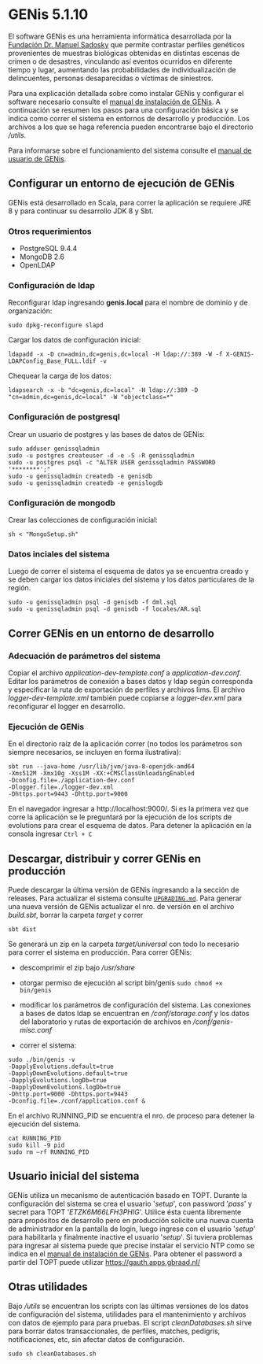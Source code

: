 # GENis 5.1.10

El software GENis es una herramienta informática desarrollada por la [Fundación Dr. Manuel Sadosky](https://www.fundacionsadosky.org.ar) que permite contrastar perfiles genéticos provenientes de muestras biológicas obtenidas en distintas escenas de crimen o de desastres, vinculando así eventos ocurridos en diferente tiempo y lugar, aumentando las probabilidades de individualización de delincuentes, personas desaparecidas o víctimas de siniestros.

Para una explicación detallada sobre como instalar GENis y configurar el software necesario consulte el [manual de instalación de GENis](https://github.com/fundacion-sadosky/genis/files/9739746/instalacion.pdf). A continuación se resumen los pasos para una configuración básica y se indica como correr el sistema en entornos de desarrollo y producción. Los archivos a los que se haga referencia pueden encontrarse bajo el directorio */utils*.

Para informarse sobre el funcionamiento del sistema consulte el [manual de usuario de GENis](https://github.com/fundacion-sadosky/genis/files/9739748/manual.pdf).

## Configurar un entorno de ejecución de GENis

GENis está desarrollado en Scala, para correr la aplicación se requiere JRE 8 y para continuar su desarrollo JDK 8 y Sbt.

### Otros requerimientos
- PostgreSQL 9.4.4
- MongoDB 2.6
- OpenLDAP

### Configuración de ldap

Reconfigurar ldap ingresando **genis.local** para el nombre de dominio y de organización: 

```
sudo dpkg-reconfigure slapd 
```

Cargar los datos de configuración inicial:

```
ldapadd -x -D cn=admin,dc=genis,dc=local -H ldap://:389 -W -f X-GENIS-LDAPConfig_Base_FULL.ldif -v
```

Chequear la carga de los datos:
```
ldapsearch -x -b "dc=genis,dc=local" -H ldap://:389 -D "cn=admin,dc=genis,dc=local" -W "objectclass=*"
```

### Configuración de postgresql
Crear un usuario de postgres y las bases de datos de GENis:
```
sudo adduser genissqladmin
sudo -u postgres createuser -d -e -S -R genissqladmin
sudo -u postgres psql -c "ALTER USER genissqladmin PASSWORD '********';"
sudo -u genissqladmin createdb -e genisdb
sudo -u genissqladmin createdb -e genislogdb 
```
### Configuración de mongodb
Crear las colecciones de configuración inicial:
```
sh < "MongoSetup.sh"
```
### Datos inciales del sistema
Luego de correr el sistema el esquema de datos ya se encuentra creado y se deben cargar los datos iniciales del sistema y los datos particulares de la región.
```
sudo -u genissqladmin psql -d genisdb -f dml.sql
sudo -u genissqladmin psql -d genisdb -f locales/AR.sql
```
## Correr GENis en un entorno de desarrollo

### Adecuación de parámetros del sistema

Copiar el archivo *application-dev-template.conf* a *application-dev.conf*. Editar los parámetros de conexión a bases datos y ldap según corresponda y especificar la ruta de exportación de perfiles y archivos lims. El archivo *logger-dev-template.xml* también puede copiarse a *logger-dev.xml* para reconfigurar el logger en desarrollo.

### Ejecución de GENis

En el directorio raíz de la aplicación correr (no todos los parámetros son siempre necesarios, se incluyen en forma ilustrativa):
```
sbt run --java-home /usr/lib/jvm/java-8-openjdk-amd64
-Xms512M -Xmx10g -Xss1M -XX:+CMSClassUnloadingEnabled
-Dconfig.file=./application-dev.conf 
-Dlogger.file=./logger-dev.xml 
-Dhttps.port=9443 -Dhttp.port=9000
```

En el navegador ingresar a http://localhost:9000/. 
Si es la primera vez que corre la aplicación se le preguntará por la ejecución de los scripts de evolutions para crear el esquema de datos. Para detener la aplicación en la consola ingresar `Ctrl + C`

## Descargar, distribuir y correr GENis en producción
Puede descargar la última versión de GENis ingresando a la sección de releases. Para actualizar el sistema consulte [`UPGRADING.md`](https://github.com/fundacion-sadosky/genis/blob/main/UPGRADING.md).
Para generar una nueva versión de GENis actualizar el nro. de versión en el archivo *build.sbt*, borrar la carpeta *target* y correr

```
sbt dist
```

Se generará un zip en la carpeta *target/universal* con todo lo necesario para correr el sistema en producción.
Para correr GENis:
- descomprimir el zip bajo */usr/share*
- otorgar permiso de ejecución al script bin/genis 
    ```sudo chmod +x bin/genis```
- modificar los parámetros de configuración del sistema. Las conexiones a bases de datos ldap se encuentran en */conf/storage.conf* y los datos del laboratorio y rutas de exportación de archivos en */conf/genis-misc.conf*

- correr el sistema:
```
sudo ./bin/genis -v 
-DapplyEvolutions.default=true
-DapplyDownEvolutions.default=true
-DapplyEvolutions.logDb=true
-DapplyDownEvolutions.logDb=true
-Dhttp.port=9000 -Dhttps.port=9443 
-Dconfig.file=./conf/application.conf &
```
En el archivo RUNNING_PID se encuentra el nro. de proceso para detener la ejecución del sistema. 
```
cat RUNNING_PID
sudo kill -9 pid
sudo rm –rf RUNNING_PID
```
 
## Usuario inicial del sistema

GENis utiliza un mecanismo de autenticación basado en TOPT.
Durante la configuración del sistema se crea el usuario '*setup*', con password '*pass*' y secret para TOPT '*ETZK6M66LFH3PHIG*'.
Utilice ésta cuenta libremente para propósitos de desarrollo pero en producción solicite una nueva cuenta de administrador en la pantalla de login, luego ingrese con el usuario '*setup*' para habilitarla y finalmente inactive el usuario '*setup*'.
Si tuviera problemas para ingresar al sistema puede que precise instalar el servicio NTP como se indica en el [manual de instalación de GENis](https://github.com/fundacion-sadosky/genis/files/9739746/instalacion.pdf).
Para obtener el password a partir del TOPT puede utilizar https://gauth.apps.gbraad.nl/

## Otras utilidades
Bajo */utils* se encuentran los scripts con las últimas versiones de los datos de configuración del sistema, utilidades para el mantenimiento y archivos con datos de ejemplo para para pruebas.
El script *cleanDatabases.sh* sirve para borrar datos transaccionales, de perfiles, matches, pedigrís, notificaciones, etc, sin afectar datos de configuración.
```
sudo sh cleanDatabases.sh
```

